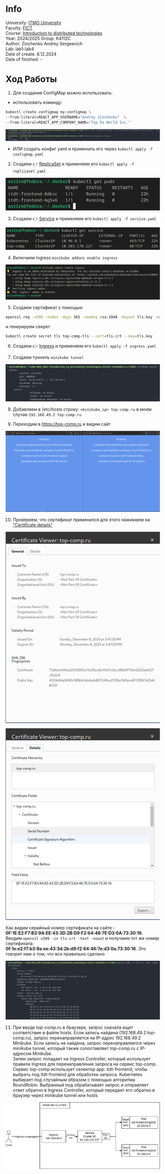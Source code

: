 # Info

University: [ITMO University](https://itmo.ru/ru/)  
Faculty: [FICT](https://fict.itmo.ru)  
Course: [Introduction to distributed technologies](https://github.com/itmo-ict-faculty/introduction-to-distributed-technologies)  
Year: 2024/2025 
Group: K4112C  
Author: Zinchenko Andrey Sergeevich  
Lab: lab1-lab4  
Date of create: 8.12.2024  
Date of finished: - 

# Ход Работы

1) Для создания ConfigMap можно использовать:
- использовать команду:
```bash
kubectl create configmap my-configmap \
--from-literal=REACT_APP_USERNAME="Andrey Zinchenko"  \
--from-literal=REACT_APP_COMPANY_NAME="Top Da World Inc."
```

![Config Map created](./images/image-1.png)  

- ИЛИ создать конфиг yaml и применить его через ```kubectl apply -f configmap.yaml```

2) Создаем 👉 [ReplicaSet](replicaset.yaml) и применяем его ```kubectl apply -f replicaset.yaml```

![alt text](./images/image-2.png)

3) Создаем 👉 [Service](service.yaml) и применяем его ```kubectl apply -f service.yaml``` 

![alt text](./images/image-3.png)

4) Включаем ingress ```minikube addons enable ingress``` 

![alt text](./images/image.png)

5) Создаем сертификат с помощью 
```bash
openssl req -x509 -nodes -days 365 -newkey rsa:2048 -keyout tls.key -out tls.crt -subj "/CN=top-comp.ru" -addext "subjectAltName = DNS:top-comp.ru"
```
и генерируем секрет 
```bash
kubectl create secret tls top-comp-tls --cert=tls.crt --key=tls.key
```

6) Создаем 👉 [Ingress](ingress.yaml) и применяем его ```kubectl apply -f ingress.yaml``` 

7) Создаем туннель  ```minikube tunnel```

![tunnel](./images/image-4.png)

8) Добавляем в /etc/hosts строку: ```<minikube_ip> top-comp.ru``` в моем случае ```192.168.49.2 top-comp.ru```

9) Переходим в https://top-comp.ru и видим сайт

![alt text](./images/image%20copy%205.png)

10) Проверяем, что сертификат применился для этого нажимаем на ["Certificate details"](top-comp.ru)

![cert-1](./images/image%20copy%202.png)

![cert-2](./images/image%20copy%203.png)

Как видим серийный номер сертификата на сайте - __0F:1E:E2:F7:B3:9A:EE:43:3D:2B:D9:F2:64:46:7E:D3:0A:73:30:16__. Вводим ```openssl x509 -in tls.crt -text -noout``` и получаем тот же номер сертификата: __0f:1e:e2:f7:b3:9a:ee:43:3d:2b:d9:f2:64:46:7e:d3:0a:73:30:16__. Это говорит нам о том, что все правильно сделано

![cert-3](./images/image%20copy%204.png)

11) При вводе top-comp.ru в браузере, запрос сначала ищет соответствие в файле hosts. Если запись найдена (192.168.49.2 top-comp.ru), запрос перенаправляется на IP-адрес 192.168.49.2 Minikube. Если запись не найдена, запрос перенаправляется через minikube tunnel, который также сопоставляет top-comp.ru с IP-адресом Minikube.  
Затем запрос попадает на Ingress Controller, который использует правила Ingress для перенаправления запроса на сервис top-comp. Сервис top-comp использует селектор app: itdt-frontend, чтобы выбрать под itdt-frontend для обработки запроса. Kubernetes выбирает под случайным образом с помощью алгоритма RoundRobin. Выбранный под обрабатывает запрос и отправляет ответ обратно в Ingress Controller, который передает его обратно в браузер через minikube tunnel или hosts

![Scheme](./images/image-5.png)